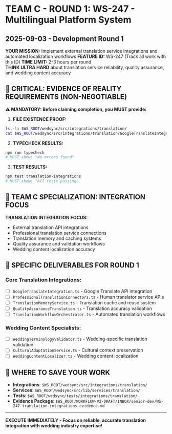 # TEAM C - ROUND 1: WS-247 - Multilingual Platform System
## 2025-09-03 - Development Round 1

**YOUR MISSION:** Implement external translation service integrations and automated localization workflows
**FEATURE ID:** WS-247 (Track all work with this ID)
**TIME LIMIT:** 2-3 hours per round  
**THINK ULTRA HARD** about translation service reliability, quality assurance, and wedding content accuracy

## 🚨 CRITICAL: EVIDENCE OF REALITY REQUIREMENTS (NON-NEGOTIABLE)

**⚠️ MANDATORY: Before claiming completion, you MUST provide:**

1. **FILE EXISTENCE PROOF:**
```bash
ls -la $WS_ROOT/wedsync/src/integrations/translation/
cat $WS_ROOT/wedsync/src/integrations/translation/GoogleTranslateIntegration.ts | head-20
```

2. **TYPECHECK RESULTS:**
```bash
npm run typecheck
# MUST show: "No errors found"
```

3. **TEST RESULTS:**
```bash
npm test translation-integrations
# MUST show: "All tests passing"
```

## 🎯 TEAM C SPECIALIZATION: INTEGRATION FOCUS

**TRANSLATION INTEGRATION FOCUS:**
- External translation API integrations
- Professional translation service connections
- Translation memory and caching systems
- Quality assurance and validation workflows
- Wedding content localization accuracy

## 🎯 SPECIFIC DELIVERABLES FOR ROUND 1

### Core Translation Integrations:
- [ ] `GoogleTranslateIntegration.ts` - Google Translate API integration
- [ ] `ProfessionalTranslationConnectors.ts` - Human translator service APIs
- [ ] `TranslationMemoryService.ts` - Translation cache and reuse system
- [ ] `QualityAssuranceTranslation.ts` - Translation accuracy validation
- [ ] `TranslationWorkflowOrchestrator.ts` - Automated translation workflows

### Wedding Content Specialists:
- [ ] `WeddingTerminologyValidator.ts` - Wedding-specific translation validation
- [ ] `CulturalAdaptationService.ts` - Cultural context preservation
- [ ] `WeddingContentLocalizer.ts` - Wedding content localization

## 💾 WHERE TO SAVE YOUR WORK
- **Integrations**: `$WS_ROOT/wedsync/src/integrations/translation/`
- **Services**: `$WS_ROOT/wedsync/src/lib/services/translation/`
- **Tests**: `$WS_ROOT/wedsync/tests/integrations/translation/`
- **Evidence Package**: `$WS_ROOT/WORKFLOW-V2-DRAFT/INBOX/senior-dev/WS-247-translation-integrations-evidence.md`

---

**EXECUTE IMMEDIATELY - Focus on reliable, accurate translation integration with wedding industry expertise!**